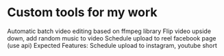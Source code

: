 # Custom tools for my work

Automatic batch video editing based on ffmpeg library
Flip video upside down, add random music to video
Schedule upload to reel facebook page (use api)
Expected Features: Schedule upload to instagram, youtube short